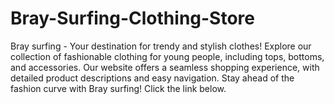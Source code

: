 # Bray-Surfing-Clothing-Store
Bray surfing - Your destination for trendy and stylish clothes! Explore our collection of fashionable clothing for young people, including tops, bottoms, and accessories. Our website offers a seamless shopping experience, with detailed product descriptions and easy navigation. Stay ahead of the fashion curve with Bray surfing! Click the link below.
